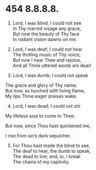 # 454 8.8.8.8.

1.  Lord, I was blind; I could not see\
In Thy marred visage any grace,\
But now the beauty of Thy face\
In radiant vision dawns on me.

2.  Lord, I was deaf; I could not hear\
The thrilling music of Thy voice;\
But now I hear Thee and rejoice,\
And all Thine uttered words are dear!

3.  Lord, I was dumb; I could not speak

The grace and glory of Thy name;\
But now, as touched with living flame,\
My lips Thine eager praises wake.

4.  Lord, I was dead; I could not stir

My lifeless soul to come to Thee;

But now, since Thou hast quickened me,

I rise from sin’s dark sepulcher.

5.  For Thou hast made the blind to see,\
The deaf to hear, the dumb to speak,\
The dead to live; and, lo, I break\
The chains of my captivity.

